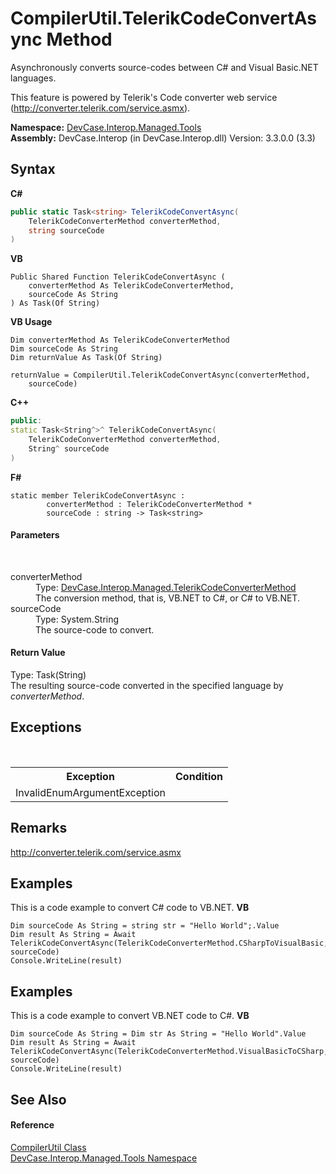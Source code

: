 # CompilerUtil.TelerikCodeConvertAsync Method 
 

Asynchronously converts source-codes between C# and Visual Basic.NET languages. 

 This feature is powered by Telerik's Code converter web service (<a href="http://converter.telerik.com/service.asmx" target="_blank">http://converter.telerik.com/service.asmx</a>).

**Namespace:**&nbsp;<a href="N_DevCase_Interop_Managed_Tools">DevCase.Interop.Managed.Tools</a><br />**Assembly:**&nbsp;DevCase.Interop (in DevCase.Interop.dll) Version: 3.3.0.0 (3.3)

## Syntax

**C#**<br />
``` C#
public static Task<string> TelerikCodeConvertAsync(
	TelerikCodeConverterMethod converterMethod,
	string sourceCode
)
```

**VB**<br />
``` VB
Public Shared Function TelerikCodeConvertAsync ( 
	converterMethod As TelerikCodeConverterMethod,
	sourceCode As String
) As Task(Of String)
```

**VB Usage**<br />
``` VB Usage
Dim converterMethod As TelerikCodeConverterMethod
Dim sourceCode As String
Dim returnValue As Task(Of String)

returnValue = CompilerUtil.TelerikCodeConvertAsync(converterMethod, 
	sourceCode)
```

**C++**<br />
``` C++
public:
static Task<String^>^ TelerikCodeConvertAsync(
	TelerikCodeConverterMethod converterMethod, 
	String^ sourceCode
)
```

**F#**<br />
``` F#
static member TelerikCodeConvertAsync : 
        converterMethod : TelerikCodeConverterMethod * 
        sourceCode : string -> Task<string> 

```


#### Parameters
&nbsp;<dl><dt>converterMethod</dt><dd>Type: <a href="T_DevCase_Interop_Managed_TelerikCodeConverterMethod">DevCase.Interop.Managed.TelerikCodeConverterMethod</a><br />The conversion method, that is, VB.NET to C#, or C# to VB.NET.</dd><dt>sourceCode</dt><dd>Type: System.String<br />The source-code to convert.</dd></dl>

#### Return Value
Type: Task(String)<br />The resulting source-code converted in the specified language by *converterMethod*.

## Exceptions
&nbsp;<table><tr><th>Exception</th><th>Condition</th></tr><tr><td>InvalidEnumArgumentException</td><td /></tr></table>

## Remarks
<a href="http://converter.telerik.com/service.asmx" target="_blank">http://converter.telerik.com/service.asmx</a>

## Examples
This is a code example to convert C# code to VB.NET. 
**VB**<br />
``` VB
Dim sourceCode As String = string str = "Hello World";.Value
Dim result As String = Await TelerikCodeConvertAsync(TelerikCodeConverterMethod.CSharpToVisualBasic, sourceCode)
Console.WriteLine(result)
```


## Examples
This is a code example to convert VB.NET code to C#. 
**VB**<br />
``` VB
Dim sourceCode As String = Dim str As String = "Hello World".Value
Dim result As String = Await TelerikCodeConvertAsync(TelerikCodeConverterMethod.VisualBasicToCSharp, sourceCode)
Console.WriteLine(result)
```


## See Also


#### Reference
<a href="T_DevCase_Interop_Managed_Tools_CompilerUtil">CompilerUtil Class</a><br /><a href="N_DevCase_Interop_Managed_Tools">DevCase.Interop.Managed.Tools Namespace</a><br />